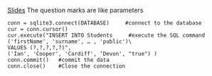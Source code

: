 [Slides](https://learningcentral.cf.ac.uk/bbcswebdav/pid-4495782-dt-content-rid-8380796_2/courses/1718-CM6112/Sqlite3.pdf)
The question marks are like parameters
```
conn = sqlite3.connect(DATABASE)     #connect to the database
cur = conn.cursor()
cur.execute("INSERT INTO Students     #execute the SQL command
('firstName', 'surname', … , 'public')\
VALUES (?,?,?,?,?)",
('Ian', 'Cooper', 'Cardiff', ‘Devon', "true") )
conn.commit()   #commit the data
conn.close()    #Close the connection
```
